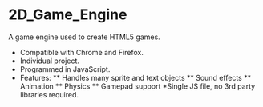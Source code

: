 # 2D_Game_Engine
A game engine used to create HTML5 games.

* Compatible with Chrome and Firefox.
* Individual project.
* Programmed in JavaScript.
* Features:
** Handles many sprite and text objects
** Sound effects
** Animation
** Physics
** Gamepad support
*Single JS file, no 3rd party libraries required.
